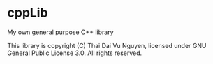 # cppLib
My own general purpose C++ library

This library is copyright (C) Thai Dai Vu Nguyen, licensed under GNU General Public License 3.0. All rights reserved.
